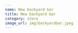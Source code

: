 ```yaml
---
name: New backyard bar
title: New backyard bar
category: store
image_url: img/backyardbar.jpeg
---
```

